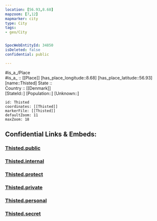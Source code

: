 ```yaml
---
location: [56.93,8.68] 
mapzoom: [7,12] 
mapmarker: city 
type: City
tags:
- geo/City


SpocWebEntityId: 34850
isDeleted: false
confidential: public

---
```

#is_a_/Place  
#is_a_ :: [[Place]] 
[has_place_longitude::8.68] 
[has_place_latitude::56.93] 
[name::Thisted] 
State ::  
Country :: [[Denmark]]  
[StateId::] 
[Population::] 
[Unknown::] 


```leaflet
id: Thisted
coordinates: [[Thisted]] 
markerFile: [[Thisted]] 
defaultZoom: 11 
maxZoom: 18
```


## Confidential Links & Embeds: 

### [Thisted.public](/_public/\Earth\Continent\Europe\Europe~North\Denmark\CityThisted.public.md) 

### [Thisted.internal](/_internal/\Earth\Continent\Europe\Europe~North\Denmark\CityThisted.internal.md) 

### [Thisted.protect](/_protect/\Earth\Continent\Europe\Europe~North\Denmark\CityThisted.protect.md) 

### [Thisted.private](/_private/\Earth\Continent\Europe\Europe~North\Denmark\CityThisted.private.md) 

### [Thisted.personal](/_personal/\Earth\Continent\Europe\Europe~North\Denmark\CityThisted.personal.md) 

### [Thisted.secret](/_secret/\Earth\Continent\Europe\Europe~North\Denmark\CityThisted.secret.md)

